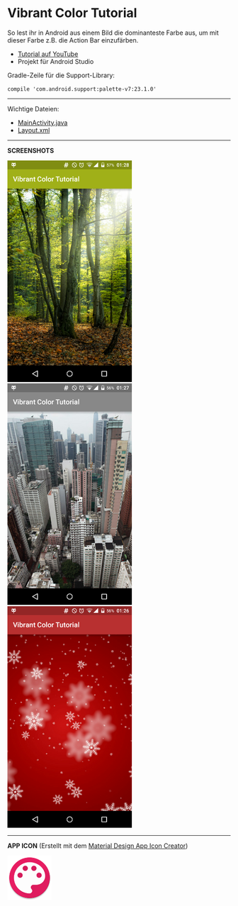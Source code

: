 # Vibrant Color Tutorial
So lest ihr in Android aus einem Bild die dominanteste Farbe aus, um mit dieser Farbe z.B. die Action Bar einzufärben.

- <a href="https://youtu.be/OSglXfl6nMY" target="_blank" >Tutorial auf YouTube</a>
- Projekt für Android Studio

Gradle-Zeile für die Support-Library:
````
compile 'com.android.support:palette-v7:23.1.0'
````

---

Wichtige Dateien: 
- [MainActivity.java](https://github.com/derAndroidPro/VibrantColorTutorial/blob/master/app/src/main/java/de/derandroidpro/vibrantcolortutorial/MainActivity.java)
- [Layout.xml](/app/src/main/res/layout/activity_main.xml)

---

<b>SCREENSHOTS</b>

<img src="https://github.com/derAndroidPro/VibrantColorTutorial/blob/master/device-2015-12-19-012754.png" height="500px" />
<img src="https://github.com/derAndroidPro/VibrantColorTutorial/blob/master/device-2015-12-19-012708.png" height="500px" />
<img src="https://github.com/derAndroidPro/VibrantColorTutorial/blob/master/device-2015-12-19-012620.png" height="500px" />



---

<b>APP ICON</b> (Erstellt mit dem <a href="http://romannurik.github.io/AndroidAssetStudio/icons-launcher.html" target="_blank" >Material Design App Icon Creator</a>)

<img src="/app/src/main/res/mipmap-xxxhdpi/ic_launcher.png" height="100px" />
